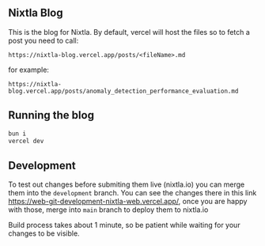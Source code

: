 ## Nixtla Blog

This is the blog for Nixtla.
By default, vercel will host the files so to fetch a post you need to call:

`https://nixtla-blog.vercel.app/posts/<fileName>.md`

for example:

`https://nixtla-blog.vercel.app/posts/anomaly_detection_performance_evaluation.md`

## Running the blog

```bash
bun i
vercel dev
```

## Development

To test out changes before submiting them live (nixtla.io) you can merge them into the `development` branch. You can see the changes there in this link https://web-git-development-nixtla-web.vercel.app/, once you are happy with those, merge into `main` branch to deploy them to nixtla.io

Build process takes about 1 minute, so be patient while waiting for your changes to be visible.
